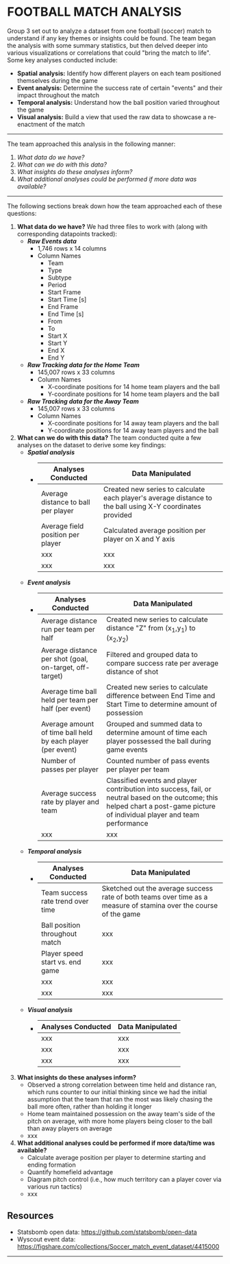 # FOOTBALL MATCH ANALYSIS

Group 3 set out to analyze a dataset from one football (soccer) match to understand if any key themes or insights could be found. The team began the analysis with some summary statistics, but then delved deeper into various visualizations or correlations that could "bring the match to life". Some key analyses conducted include:
- **Spatial analysis:** Identify how different players on each team positioned themselves during the game
- **Event analysis:** Determine the success rate of certain "events" and their impact throughout the match
- **Temporal analysis:** Understand how the ball position varied throughout the game
- **Visual analysis:** Build a view that used the raw data to showcase a re-enactment of the match
--------------------------------------------------------------------------------------
The team approached this analysis in the following manner:

1) *What data do we have?*
2) *What can we do with this data?*
3) *What insights do these analyses inform?*
4) *What additional analyses could be performed if more data was available?*
--------------------------------------------------------------------------------------
The following sections break down how the team approached each of these questions:
1. **What data do we have?**
We had three files to work with (along with corresponding datapoints tracked):
    - ***Raw Events data***
        - 1,746 rows x 14 columns
        - Column Names
            - Team
            - Type
            - Subtype
            - Period
            - Start Frame
            - Start Time [s]
            - End Frame
            - End Time [s]
            - From
            - To
            - Start X
            - Start Y
            - End X
            - End Y      
    - ***Raw Tracking data for the Home Team***
        - 145,007 rows x 33 columns
        - Column Names
            - X-coordinate positions for 14 home team players and the ball
            - Y-coordinate positions for 14 home team players and the ball
    - ***Raw Tracking data for the Away Team***
        - 145,007 rows x 33 columns
        - Column Names
            - X-coordinate positions for 14 away team players and the ball
            - Y-coordinate positions for 14 away team players and the ball
2. **What can we do with this data?**
The team conducted quite a few analyses on the dataset to derive some key findings:
    - ***Spatial analysis***
        -   | **Analyses Conducted** | **Data Manipulated** |
            | ---------------------- | -------------------- |
            | Average distance to ball per player | Created new series to calculate each player's average distance to the ball using X-Y coordinates provided |
            | Average field position per player | Calculated average position per player on X and Y axis |
            | xxx | xxx |
            | xxx | xxx |
    - ***Event analysis***
        -   | **Analyses Conducted** | **Data Manipulated** |
            | ---------------------- | -------------------- |
            | Average distance run per team per half | Created new series to calculate distance "Z" from (x<sub>1</sub>,y<sub>1</sub>) to (x<sub>2</sub>,y<sub>2</sub>) |
            | Average distance per shot (goal, on-target, off-target) | Filtered and grouped data to compare success rate per average distance of shot |
            | Average time ball held per team per half (per event) | Created new series to calculate difference between End Time and Start Time to determine amount of possession |
            | Average amount of time ball held by each player (per event) | Grouped and summed data to determine amount of time each player possessed the ball during game events |
            | Number of passes per player | Counted number of pass events per player per team |
            | Average success rate by player and team | Classified events and player contribution into success, fail, or neutral based on the outcome; this helped chart a post-game picture of individual player and team performance |
            | xxx | xxx |
    - ***Temporal analysis***
        -   | **Analyses Conducted** | **Data Manipulated** |
            | ---------------------- | -------------------- |
            | Team success rate trend over time | Sketched out the average success rate of both teams over time as a measure of stamina over the course of the game |
            | Ball position throughout match | xxx |
            | Player speed start vs. end game | xxx |
            | xxx | xxx |
            | xxx | xxx |
    - ***Visual analysis***
        -   | **Analyses Conducted** | **Data Manipulated** |
            | ---------------------- | -------------------- |
            | xxx | xxx |
            | xxx | xxx |
            | xxx | xxx |
3. **What insights do these analyses inform?**
    - Observed a strong correlation between time held and distance ran, which runs counter to our initial thinking since we had the initial assumption that the team that ran the most was likely chasing the ball more often, rather than holding it longer
    - Home team maintained possession on the away team's side of the pitch on average, with more home players being closer to the ball than away players on average
    - xxx
4. **What additional analyses could be performed if more data/time was available?**
    - Calculate average position per player to determine starting and ending formation
    - Quantify homefield advantage
    - Diagram pitch control (i.e., how much territory can a player cover via various run tactics)
    - xxx



## Resources
- Statsbomb open data: https://github.com/statsbomb/open-data
- Wyscout event data: https://figshare.com/collections/Soccer_match_event_dataset/4415000

--------------------------------------------------------------------------------------

<!-- The Metrica Sports sample data you mentioned provides a rich resource for soccer analytics, offering detailed tracking and event data from soccer matches. The data's structure, with coordinates ranging from 0 to 1 on each axis and standardized field dimensions (105x68 meters), facilitates various analyses. The synchronization of tracking and event data allows for in-depth analysis of player movements, team formations, and specific game events such as passes, shots, and fouls.

Given the details provided:

1. **Spatial Analysis**: The data enables spatial analysis of player positions and movements. For instance, understanding how players use the field space during different phases of the game can provide insights into team strategies.

2. **Event Analysis**: With the detailed event types and subtypes, one can analyze the frequency, success rates, and patterns of various events like passes, shots, and defensive actions. This can help in assessing team and player performance.

3. **Temporal Analysis**: By considering the time information for each event, it's possible to study the dynamics of the game, like changes in team strategies or intensity throughout the match.

4. **Player Performance Metrics**: The data can be used to create performance metrics for players, such as distance covered, pass accuracy, shot effectiveness, and defensive contributions.

5. **Team Analysis**: Team-level strategies and formations can be analyzed by aggregating individual player data. This could involve studying offensive and defensive shapes or transitions between them.

6. **Predictive Analytics**: Using machine learning algorithms, one can predict future outcomes like goal probabilities based on current game situations, player positions, and historical data patterns.

7. **Visualization**: The data can be visualized to create heat maps, trajectory plots, and other visual tools to represent player movements, event locations, and game patterns.

For further analysis, it would be important to consider the specific research questions or objectives you have in mind, as this will guide the type of analysis to be conducted. Additionally, access to the software tools or programming skills (e.g., in Python or R) is necessary to process and analyze the data effectively.

### Resources

- (How To Moneyball Soccer)[https://towardsdatascience.com/how-to-moneyball-soccer-46b589429748] -->
